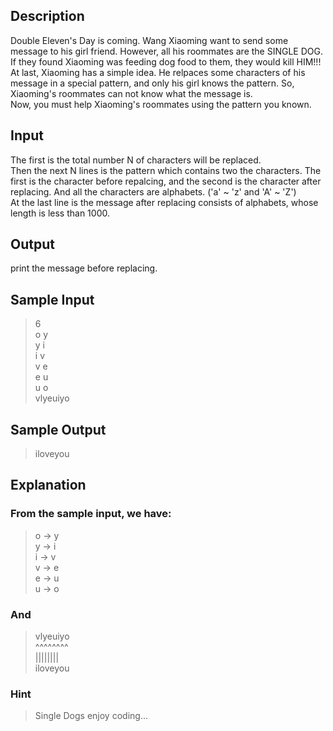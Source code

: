 
## Description
Double Eleven's Day is coming. Wang Xiaoming want to send some message to his girl friend. However, all his roommates are the SINGLE DOG. If they found Xiaoming was feeding dog food to them, they would kill HIM!!!  
At last, Xiaoming has a simple idea. He relpaces some characters of his message in a special pattern, and only his girl knows the pattern. So, Xiaoming's roommates can not know what the message is.  
Now, you must help Xiaoming's roommates using the pattern you known.  

## Input
The first is the total number N of characters will be replaced.  
Then the next N lines is the pattern which contains two the characters. The first is the character before repalcing, and the second is the character after replacing. And all the characters are alphabets. ('a' ~ 'z' and 'A' ~ 'Z')  
At the last line is the message after replacing consists of alphabets, whose length is less than 1000.  

## Output
print the message before replacing.

## Sample Input
>6  
o y  
y i  
i v  
v e  
e u  
u o  
vlyeuiyo  
## Sample Output
>iloveyou  
## Explanation
### From the sample input, we have:
>  o -> y  
  y -> i  
  i -> v  
  v -> e  
  e -> u  
  u -> o  
### And

>vlyeuiyo  
^^^^^^^^  
||||||||  
iloveyou  
### Hint
>Single Dogs enjoy coding…  
